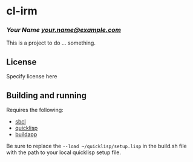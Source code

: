 # cl-irm
### _Your Name <your.name@example.com>_

This is a project to do ... something.

## License

Specify license here

## Building and running

Requires the following:
- [sbcl](http://www.sbcl.org/)
- [quicklisp](https://www.quicklisp.org/beta/)
- [buildapp](https://www.xach.com/lisp/buildapp/)

Be sure to replace the `--load ~/quicklisp/setup.lisp` in the build.sh file with the path to your local quicklisp setup file.
